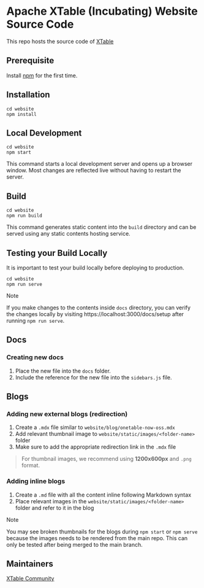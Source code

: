# Apache XTable (Incubating) Website Source Code

This repo hosts the source code of [XTable](https://github.com/apache/incubator-xtable)

## Prerequisite

Install [npm](https://treehouse.github.io/installation-guides/mac/node-mac.html) for the first time.

## Installation

```console
cd website
npm install
```

## Local Development

```console
cd website
npm start
```

This command starts a local development server and opens up a browser window. 
Most changes are reflected live without having to restart the server.

## Build

```console
cd website
npm run build
```

This command generates static content into the `build` directory and can be served using any static contents hosting service.

## Testing your Build Locally
It is important to test your build locally before deploying to production.

```console
cd website
npm run serve
```
> [!NOTE]  
> If you make changes to the contents inside `docs` directory, you can verify the changes locally by visiting https://localhost:3000/docs/setup after running `npm run serve`. 

## Docs
### Creating new docs
1. Place the new file into the `docs` folder.
2. Include the reference for the new file into the `sidebars.js` file.

## Blogs
### Adding new external blogs (redirection)
1. Create a `.mdx` file similar to `website/blog/onetable-now-oss.mdx`
2. Add relevant thumbnail image to `website/static/images/<folder-name>` folder
3. Make sure to add the appropriate redirection link in the `.mdx` file
> For thumbnail images, we recommend using **1200x600px** and `.png` format.

### Adding inline blogs
1. Create a `.md` file with all the content inline following Markdown syntax
2. Place relevant images in the `website/static/images/<folder-name>` folder and refer to it in the blog

> [!NOTE]  
> You may see broken thumbnails for the blogs during `npm start` or `npm serve` because the images needs to be rendered from the main repo. This can only be tested after being merged to the main branch.


## Maintainers
[XTable Community](https://incubator.apache.org/projects/xtable.html)
